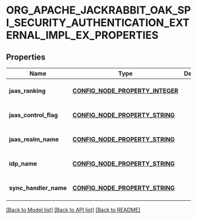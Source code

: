 # ORG_APACHE_JACKRABBIT_OAK_SPI_SECURITY_AUTHENTICATION_EXTERNAL_IMPL_EX_PROPERTIES

## Properties
Name | Type | Description | Notes
------------ | ------------- | ------------- | -------------
**jaas_ranking** | [**CONFIG_NODE_PROPERTY_INTEGER**](configNodePropertyInteger.md) |  | [optional] [default to null]
**jaas_control_flag** | [**CONFIG_NODE_PROPERTY_STRING**](configNodePropertyString.md) |  | [optional] [default to null]
**jaas_realm_name** | [**CONFIG_NODE_PROPERTY_STRING**](configNodePropertyString.md) |  | [optional] [default to null]
**idp_name** | [**CONFIG_NODE_PROPERTY_STRING**](configNodePropertyString.md) |  | [optional] [default to null]
**sync_handler_name** | [**CONFIG_NODE_PROPERTY_STRING**](configNodePropertyString.md) |  | [optional] [default to null]

[[Back to Model list]](../README.md#documentation-for-models) [[Back to API list]](../README.md#documentation-for-api-endpoints) [[Back to README]](../README.md)


